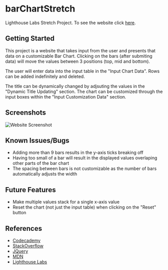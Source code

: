 # barChartStretch
Lighthouse Labs Stretch Project. To see the website click [here](https://just-hosam.github.io/barChartStretch/).
## Getting Started
This project is a website that takes input from the user and presents that data on a customizable Bar Chart. Clicking on the bars (after submiting data) will move the values between 3 positions (top, mid and bottom).

The user will enter data into the input table in the "Input Chart Data". Rows can be added indefinitely and deleted.

The title can be dynamically changed by adjsuting the values in the "Dynamic Title Updating" section. The chart can be customized through the input boxes within the "Input Customization Data" section.
## Screenshots
![Website Screenshot](https://imgur.com/eOZS7En)
## Known Issues/Bugs
* Adding more than 9 bars results in the y-axis ticks breaking off
* Having too small of a bar will result in the displayed values overlaping other parts of the bar chart
* The spacing between bars is not customizable as the number of bars automatically adjusts the width
## Future Features
* Make multiple values stack for a single x-axis value
* Reset the chart (not just the input table) when clicking on the "Reset" button
## References
* [Codecademy](https://www.codecademy.com/learn)
* [StackOverflow](https://stackoverflow.com/)
* [JQuery](https://jquery.com/)
* [MDN](https://developer.mozilla.org/en-US/)
* [Lighthouse Labs](https://www.lighthouselabs.ca/)
